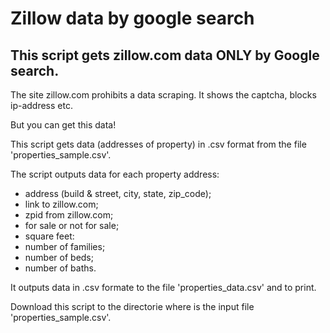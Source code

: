 # Zillow data by google search
## This script gets zillow.com data ONLY by Google search.

The site zillow.com prohibits a data scraping. It shows the captcha, blocks ip-address etc.

But you can get this data!

This script gets data (addresses of property) in .csv format from the file 'properties_sample.csv'.

The script outputs data for each property address:
- address (build & street, city, state, zip_code);
- link to zillow.com;
- zpid from zillow.com;
- for sale or not for sale;
- square feet:
- number of families;
- number of beds;
- number of baths.

It outputs data in .csv formate to the file 'properties_data.csv' and to print.

Download this script to the directorie where is the input file 'properties_sample.csv'.
